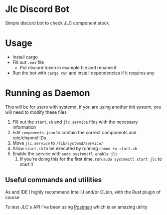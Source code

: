 # Jlc Discord Bot
Simple discord bot to check JLC component stock

# Usage
* Install cargo
* Fill out `.env` file
  * Put discord token in example file and rename it
* Run the bot with `cargo run` and install dependencies if it requires any

# Running as Daemon
This will be for users with systemd, if you are using another init system, you will need to modify these files
1. Fill out the `start.sh` and `jlc.service` files with the necessary information
2. Edit `components.json` to contain the correct components and role/channel IDs
3. Move `jlc.service` to `/lib/systemd/service/`
4. Allow `start.sh` to be executed by running `chmod +x start.sh`
5. Enable the service with `sudo systemctl enable jlc`
   1. If you're doing this for the first time, run `sudo systemctl start jlc` to start it
   
## Useful commands and utilities 
As and IDE I highly recommend IntelliJ and/or CLion, with the Rust plugin of course

To test JLC's API I've been using [Postman](https://www.postman.com/) which is an amazing utility